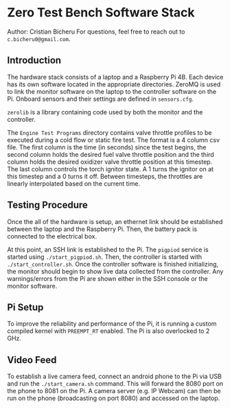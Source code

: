 # Zero Test Bench Software Stack
Author: Cristian Bicheru
For questions, feel free to reach out to `c.bicheru0@gmail.com`.

## Introduction
The hardware stack consists of a laptop and a Raspberry Pi 4B. Each device has
its own software located in the appropriate directories. ZeroMQ is used to link
the monitor software on the laptop to the controller software on the Pi. Onboard
sensors and their settings are defined in `sensors.cfg`.

`zerolib` is a library containing code used by both the monitor and the
controller.

The `Engine Test Programs` directory contains valve throttle profiles to be
executed during a cold flow or static fire test. The format is a 4 column
csv file. The first column is the time (in seconds) since the test begins, the
second column holds the desired fuel valve throttle position and the third column
holds the desired oxidizer valve throttle position at this timestep. The last
column controls the torch ignitor state. A 1 turns the ignitor on at this
timestep and a 0 turns it off. Between timesteps, the throttles are linearly
interpolated based on the current time.

## Testing Procedure
Once the all of the hardware is setup, an ethernet link should be established
between the laptop and the Raspberry Pi. Then, the battery pack is connected to
the electrical box.

At this point, an SSH link is established to the Pi. The `pigpiod` service is
started using `./start_pigpiod.sh`. Then, the controller is started with
`./start_controller.sh`. Once the controller software is finished initializing,
the monitor should begin to show live data collected from the controller. Any
warnings/errors from the Pi are shown either in the SSH console or the monitor
software.

## Pi Setup
To improve the reliability and performance of the Pi, it is running a custom
compiled kernel with `PREEMPT_RT` enabled. The Pi is also overlocked to 2 GHz.

## Video Feed
To establish a live camera feed, connect an android phone to the Pi via USB and
run the `./start_camera.sh` command. This will forward the 8080 port on the
phone to 8081 on the Pi. A camera server (e.g. IP Webcam) can then be run on the
phone (broadcasting on port 8080) and accessed on the laptop.